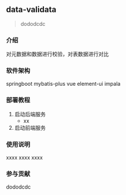 ## data-validata
> dododcdc

### 介绍
对元数据和数据进行校验，对表数据进行对比

### 软件架构
springboot mybatis-plus vue element-ui impala

### 部署教程
1. 启动后端服务
      * xx
3. 启动前端服务
### 使用说明
xxxx
xxxx
xxxx
### 参与贡献
dododcdc
